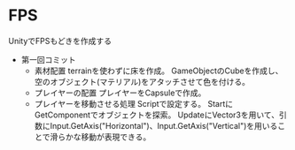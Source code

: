 # FPS
UnityでFPSもどきを作成する

  - 第一回コミット
    - 素材配置
        terrainを使わずに床を作成。
        GameObjectのCubeを作成し、空のオブジェクト(マテリアル)をアタッチさせて色を付ける。
    - プレイヤーの配置
        プレイヤーをCapsuleで作成。
    - プレイヤーを移動させる処理
        Scriptで設定する。
        StartにGetComponentでオブジェクトを探索。
        UpdateにVector3を用いて、引数にInput.GetAxis("Horizontal")、Input.GetAxis("Vertical")を用いることで滑らかな移動が表現できる。
